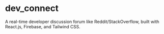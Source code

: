# dev_connect
A real-time developer discussion forum like Reddit/StackOverflow, built with React.js, Firebase, and Tailwind CSS.
